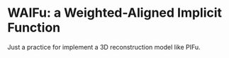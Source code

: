 # WAIFu: a Weighted-Aligned Implicit Function
Just a practice for implement a 3D reconstruction model like PIFu.